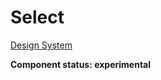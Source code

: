 # Select
[Design System](https://designsystem.amsterdam.nl/7awj1hc9f/p/6561a5-selection-dropdown)

**Component status: experimental**